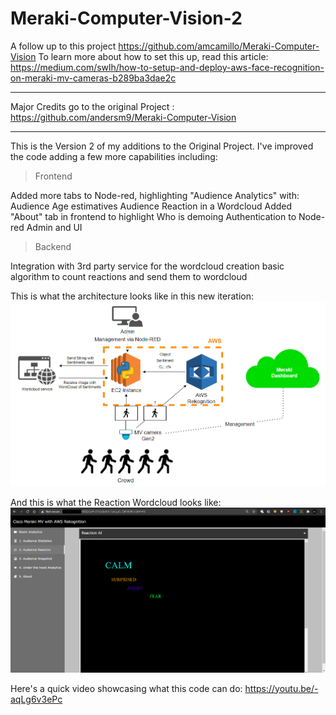# Meraki-Computer-Vision-2
A follow up to this project https://github.com/amcamillo/Meraki-Computer-Vision
To learn more about how to set this up, read this article: https://medium.com/swlh/how-to-setup-and-deploy-aws-face-recognition-on-meraki-mv-cameras-b289ba3dae2c

_____________________________________________________________________________________________
Major Credits go to the original Project : https://github.com/andersm9/Meraki-Computer-Vision

_____________________________________________________________________________________________


This is the Version 2 of my additions to the Original Project.
I've improved the code adding a few more capabilities including:

> Frontend

Added more tabs to Node-red, highlighting "Audience Analytics" with:
Audience Age estimatives
Audience Reaction in a Wordcloud
Added "About" tab in frontend to highlight Who is demoing
Authentication to Node-red Admin and UI

> Backend

Integration with 3rd party service for the wordcloud creation
basic algorithm to count reactions and send them to wordcloud

This is what the architecture looks like in this new iteration:
![Arch](Files/awsv2_arch.png)

And this is what the Reaction Wordcloud looks like:
![UI](Files/sentiment.png)

Here's a quick video showcasing what this code can do:
https://youtu.be/-aqLg6v3ePc

